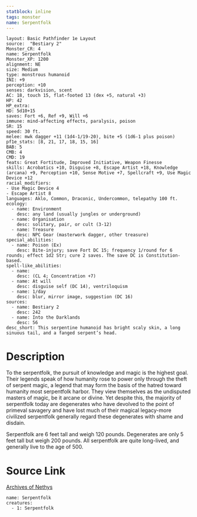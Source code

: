 ```yaml
---
statblock: inline
tags: monster
name: Serpentfolk
---
```

```statblock
layout: Basic Pathfinder 1e Layout
source:  "Bestiary 2"
Monster_CR: 4
name: Serpentfolk
Monster_XP: 1200
alignment: NE
size: Medium
type: monstrous humanoid
INI: +9
perception: +10
senses: darkvision, scent
AC: 18, touch 15, flat-footed 13 (dex +5, natural +3)
HP: 42
HP_extra: 
HD: 5d10+15
saves: Fort +6, Ref +9, Will +6
immune: mind-affecting effects, paralysis, poison
SR: 15
speed: 30 ft.
melee: mwk dagger +11 (1d4-1/19-20), bite +5 (1d6-1 plus poison)
pf1e_stats: [8, 21, 17, 18, 15, 16]
BAB: 5
CMB: 4
CMD: 19
feats: Great Fortitude, Improved Initiative, Weapon Finesse
skills: Acrobatics +10, Disguise +8, Escape Artist +18, Knowledge (arcana) +9, Perception +10, Sense Motive +7, Spellcraft +9, Use Magic Device +12
racial_modifiers:
- Use Magic Device 4
- Escape Artist 8
languages: Aklo, Common, Draconic, Undercommon, telepathy 100 ft.
ecology:
  - name: Environment
    desc: any land (usually jungles or underground)
  - name: Organisation
    desc: solitary, pair, or cult (3-12)
  - name: Treasure
    desc: NPC Gear (masterwork dagger, other treasure)
special_abilities:
  - name: Poison (Ex)
    desc: Bite-injury; save Fort DC 15; frequency 1/round for 6 rounds; effect 1d2 Str; cure 2 saves. The save DC is Constitution-based.
spell-like_abilities:
  - name:
    desc: (CL 4; Concentration +7)
  - name: At will
    desc: disguise self (DC 14), ventriloquism
  - name: 1/day
    desc: blur, mirror image, suggestion (DC 16)
sources:
  - name: Bestiary 2
    desc: 242
  - name: Into the Darklands
    desc: 56
desc_short: This serpentine humanoid has bright scaly skin, a long sinuous tail, and a fanged serpent’s head.
```
# Description
To the serpentfolk, the pursuit of knowledge and magic is the highest goal. Their legends speak of how humanity rose to power only through the theft of serpent magic, a legend that may form the basis of the hatred toward humanity most serpentfolk harbor. They view themselves as the undisputed masters of magic, be it arcane or divine. Yet despite this, the majority of serpentfolk today are degenerates who have devolved to the point of primeval savagery and have lost much of their magical legacy-more civilized serpentfolk generally regard these degenerates with shame and disdain.

Serpentfolk are 6 feet tall and weigh 120 pounds. Degenerates are only 5 feet tall but weigh 200 pounds. All serpentfolk are quite long-lived, and generally live to the age of 500.
# Source Link
[Archives of Nethys](https://aonprd.com/MonsterDisplay.aspx?ItemName=Serpentfolk)
```encounter-table
name: Serpentfolk
creatures:
  - 1: Serpentfolk
```
